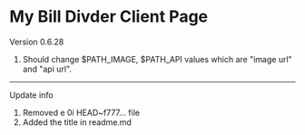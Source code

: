 # My Bill Divder Client Page
Version 0.6.28

1. Should change $PATH_IMAGE, $PATH_API values which are "image url" and "api url".


----------------------------------------------------------------------
Update info
1. Removed e 0i HEAD~f777... file
2. Added the title in readme.md

